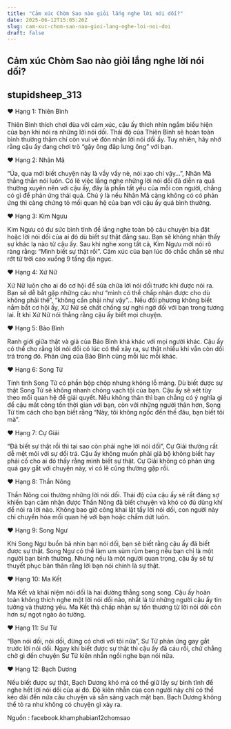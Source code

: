 ```yaml
---
title: "Cảm xúc Chòm Sao nào giỏi lắng nghe lời nói dối?"
date: 2025-06-12T15:05:26Z
slug: cam-xuc-chom-sao-nao-gioi-lang-nghe-loi-noi-doi
draft: false
---
```


## Cảm xúc Chòm Sao nào giỏi lắng nghe lời nói dối?

## stupidsheep_313

♥ Hạng 1: Thiên Bình

Thiên Bình thích chơi đùa với cảm xúc, cậu ấy thích nhìn ngắm biểu hiện của bạn khi nói ra những lời nói dối. Thái độ của Thiên Bình sẽ hoàn toàn bình thường thậm chí còn vui vẻ đón nhận lời nói dối ấy. Tuy nhiên, hãy nhớ rằng cậu ấy đang chơi trò “gậy ông đâp lưng ông” với bạn.

♥ Hạng 2: Nhân Mã

“Ủa, qua mới biết chuyện này là vầy vầy nè, nói xạo chi vậy…”, Nhân Mã thẳng thắn nói luôn. Có lẽ việc lắng nghe những lời nói dối đã diễn ra quá thường xuyên nên với cậu ấy, đây là phần tất yếu của mỗi con người, chẳng có gì để phản ứng thái quá. Chú ý là nếu Nhân Mã càng không có có phản ứng thì càng chứng tỏ mối quan hệ của bạn với cậu ấy quá bình thường.


♥ Hạng 3: Kim Ngưu

Kim Ngưu có dư sức bình tĩnh để lắng nghe toàn bộ câu chuyện bịa đặt hoặc lời nói dối của ai đó dù biết sự thật đằng sau. Bạn sẽ không nhận thấy sự khác lạ nào từ cậu ấy. Sau khi nghe xong tất cả, Kim Ngưu mới nói rõ ràng rằng: “Mình biết sự thật rồi”. Cảm xúc của bạn lúc đó chắc chắn sẽ như rớt từ trời cao xuống 9 tầng địa ngục.

♥ Hạng 4: Xử Nữ

Xử Nữ luôn cho ai đó cơ hội để sửa chữa lời nói dối trước khi được nói ra. Bạn sẽ dễ bắt gặp những câu như “mình có thể chấp nhận được cho dù không phải thế”, “không cần phải như vậy”… Nếu đối phương không biết nắm bắt cơ hội ấy, Xử Nữ sẽ chất chồng sự nghi ngờ đối với bạn trong tương lai. Ít khi Xử Nữ nói thẳng rằng cậu ấy biết mọi chuyện.

♥ Hạng 5: Bảo Bình

Ranh giới giữa thật và giả của Bảo Bình khá khác với mọi người khác. Cậu ấy có thể cho rằng lời nói dối có lúc có thể xảy ra, sự thật nhiều khi vẫn còn dối trá trong đó. Phản ứng của Bảo Bình cũng mỗi lúc mỗi khác.

♥ Hạng 6: Song Tử

Tính tình Song Tử có phần bộp chộp nhưng không lỗ mãng. Dù biết được sự thật Song Tử sẽ không nhanh chóng vạch tội của bạn. Cậu ấy sẽ xét tùy theo mối quan hệ để giải quyết. Nếu không thân thì bạn chẳng có ý nghĩa gì để cậu mất công tốn thời gian với bạn, còn với những người thân hơn, Song Tử tìm cách cho bạn biết rằng “Này, tôi không ngốc đến thế đâu, bạn biết tôi mà”.

♥ Hạng 7: Cự Giải

“Đã biết sự thật rồi thì tại sao còn phải nghe lời nói dối”, Cự Giải thường rất dễ mệt mỏi với sự dối trá. Cậu ấy không muốn phải giả bộ không biết hay phải cố cho ai đó thấy rằng mình biết sự thật. Cự Giải không có phản ứng quá gay gắt với chuyện này, vì có lẽ cũng thường gặp rồi.

♥ Hạng 8: Thần Nông

Thần Nông coi thường những lời nói dối. Thái độ của cậu ấy sẽ rất đáng sợ khiến bạn cảm nhận được Thần Nông đã biết chuyện và khó có đủ dũng khí để nói ra lời nào. Không bao giờ công khai lật tẩy lời nói dối, con người này chỉ chuyển hóa mối quan hệ với bạn hoặc chấm dứt luôn.


♥ Hạng 9: Song Ngư

Khi Song Ngư buồn bã nhìn bạn nói dối, bạn sẽ biết rằng cậu ấy đã biết được sự thật. Song Ngư có thể làm um sùm rùm beng nếu bạn chỉ là một người bạn bình thường. Nhưng nếu là một người quan trọng, cậu ấy sẽ tự thuyết phục bản thân rằng lời bạn nói chính là sự thật.

♥ Hạng 10: Ma Kết

Ma Kết và khái niệm nói dối là hai đường thẳng song song. Cậu ấy hoàn toàn không thích nghe một lời nói dối nào, nhất là từ những người cậu ấy tin tưởng và thương yêu. Ma Kết thà chấp nhận sự tổn thương từ lời nói dối còn hơn sự ngọt ngào ảo tưởng.

♥ Hạng 11: Sư Tử

“Bạn nói dối, nói dối, đừng có chơi với tôi nữa”, Sư Tử phản ứng gay gắt trước lời nói dối. Ngay khi biết được sự thật thì cậu ấy đã cáu rồi, chứ chẳng chờ gì đến chuyện Sư Tử kiên nhẫn ngồi nghe bạn nói nữa.

♥ Hạng 12: Bạch Dương

Nếu biết được sự thật, Bạch Dương khó mà có thể giữ lấy sự bình tĩnh để nghe hết lời nói dối của ai đó. Độ kiên nhẫn của con người này chỉ có thể kéo dài đến nửa câu chuyện và sẵn sàng vạch mặt bạn. Bạch Dương không thể tỏ ra như không có chuyện gì xảy ra.

Nguồn : facebook.khamphabian12chomsao